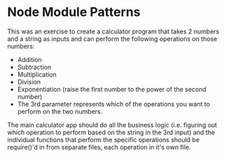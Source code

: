 # Node Module Patterns

This was an exercise to create a calculator program that takes 2 numbers and a string as inputs and can perform the following operations on those numbers:

- Addition
- Subtraction
- Multiplication
- Division
- Exponentiation (raise the first number to the power of the second number)
- The 3rd parameter represents which of the operations you want to perform on the two numbers.

The main calculator app should do all the business logic (i.e. figuring out which operation to perform based on the string in the 3rd input) and the individual functions that perform the specific operations should be require()'d in from separate files, each operation in it's own file.

